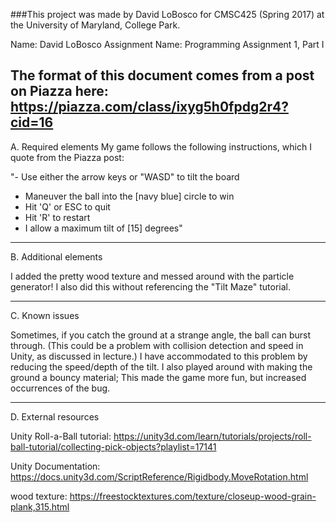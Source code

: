 ###This project was made by David LoBosco for CMSC425 (Spring 2017)
at the University of Maryland, College Park.

Name: David LoBosco
Assignment Name: Programming Assignment 1, Part I
 
The format of this document comes from a post on Piazza here: https://piazza.com/class/ixyg5h0fpdg2r4?cid=16
------------------------------------------------------------------------
A. Required elements
 My game follows the following instructions, which I quote from the Piazza post:
 
"- Use either the arrow keys or "WASD" to tilt the board
- Maneuver the ball into the [navy blue] circle to win
- Hit 'Q' or ESC to quit
- Hit 'R' to restart
- I allow a maximum tilt of [15] degrees"
------------------------------------------------------------------------
B. Additional elements
 
I added the pretty wood texture and messed around with the particle generator! I also did this without referencing the "Tilt Maze" tutorial.

------------------------------------------------------------------------
C. Known issues
 
Sometimes, if you catch the ground at a strange angle, the ball can burst through. (This could be a problem with collision detection and speed in Unity, as discussed in lecture.) I have accommodated to this problem by reducing the speed/depth of the tilt. I also played around with making the ground a bouncy material; This made the game more fun, but increased occurrences of the bug.

------------------------------------------------------------------------
D. External resources

Unity Roll-a-Ball tutorial: https://unity3d.com/learn/tutorials/projects/roll-ball-tutorial/collecting-pick-objects?playlist=17141

Unity Documentation: https://docs.unity3d.com/ScriptReference/Rigidbody.MoveRotation.html

wood texture: https://freestocktextures.com/texture/closeup-wood-grain-plank,315.html
